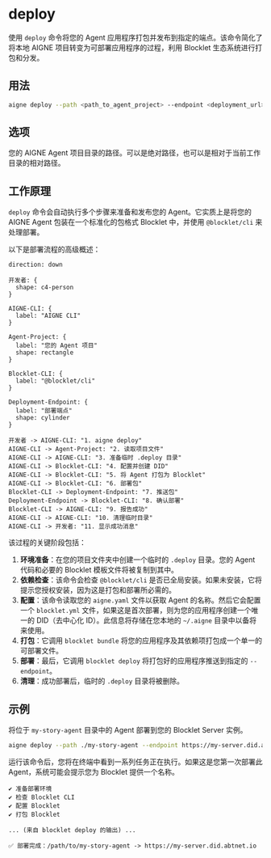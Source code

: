 # deploy

使用 `deploy` 命令将您的 Agent 应用程序打包并发布到指定的端点。该命令简化了将本地 AIGNE 项目转变为可部署应用程序的过程，利用 Blocklet 生态系统进行打包和分发。

## 用法

```bash
aigne deploy --path <path_to_agent_project> --endpoint <deployment_url>
```

## 选项

<x-field-group>
  <x-field data-name="--path" data-type="string" data-required="true">
    <x-field-desc markdown>您的 AIGNE Agent 项目目录的路径。可以是绝对路径，也可以是相对于当前工作目录的相对路径。</x-field-desc>
  </x-field>
  <x-field data-name="--endpoint" data-type="string" data-required="true" data-desc="将部署 Agent 的 Blocklet Server 或类似服务的 URL。"></x-field>
</x-field-group>

## 工作原理

`deploy` 命令会自动执行多个步骤来准备和发布您的 Agent。它实质上是将您的 AIGNE Agent 包装在一个标准化的包格式 Blocklet 中，并使用 `@blocklet/cli` 来处理部署。

以下是部署流程的高级概述：

```d2 部署流程 icon=mdi:rocket-launch
direction: down

开发者: {
  shape: c4-person
}

AIGNE-CLI: {
  label: "AIGNE CLI"
}

Agent-Project: {
  label: "您的 Agent 项目"
  shape: rectangle
}

Blocklet-CLI: {
  label: "@blocklet/cli"
}

Deployment-Endpoint: {
  label: "部署端点"
  shape: cylinder
}

开发者 -> AIGNE-CLI: "1. aigne deploy"
AIGNE-CLI -> Agent-Project: "2. 读取项目文件"
AIGNE-CLI -> AIGNE-CLI: "3. 准备临时 .deploy 目录"
AIGNE-CLI -> Blocklet-CLI: "4. 配置并创建 DID"
AIGNE-CLI -> Blocklet-CLI: "5. 将 Agent 打包为 Blocklet"
AIGNE-CLI -> Blocklet-CLI: "6. 部署包"
Blocklet-CLI -> Deployment-Endpoint: "7. 推送包"
Deployment-Endpoint -> Blocklet-CLI: "8. 确认部署"
Blocklet-CLI -> AIGNE-CLI: "9. 报告成功"
AIGNE-CLI -> AIGNE-CLI: "10. 清理临时目录"
AIGNE-CLI -> 开发者: "11. 显示成功消息"
```

该过程的关键阶段包括：

1.  **环境准备**：在您的项目文件夹中创建一个临时的 `.deploy` 目录。您的 Agent 代码和必要的 Blocklet 模板文件将被复制到其中。
2.  **依赖检查**：该命令会检查 `@blocklet/cli` 是否已全局安装。如果未安装，它将提示您授权安装，因为这是打包和部署所必需的。
3.  **配置**：该命令读取您的 `aigne.yaml` 文件以获取 Agent 的名称。然后它会配置一个 `blocklet.yml` 文件，如果这是首次部署，则为您的应用程序创建一个唯一的 DID（去中心化 ID）。此信息将存储在您本地的 `~/.aigne` 目录中以备将来使用。
4.  **打包**：它调用 `blocklet bundle` 将您的应用程序及其依赖项打包成一个单一的可部署文件。
5.  **部署**：最后，它调用 `blocklet deploy` 将打包好的应用程序推送到指定的 `--endpoint`。
6.  **清理**：成功部署后，临时的 `.deploy` 目录将被删除。

## 示例

将位于 `my-story-agent` 目录中的 Agent 部署到您的 Blocklet Server 实例。

```bash
aigne deploy --path ./my-story-agent --endpoint https://my-server.did.abtnet.io
```

运行该命令后，您将在终端中看到一系列任务正在执行。如果这是您第一次部署此 Agent，系统可能会提示您为 Blocklet 提供一个名称。

```
✔ 准备部署环境
✔ 检查 Blocklet CLI
✔ 配置 Blocklet
✔ 打包 Blocklet

... (来自 blocklet deploy 的输出) ...

✅ 部署完成：/path/to/my-story-agent -> https://my-server.did.abtnet.io
```
